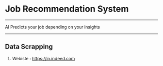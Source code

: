 # Job Recommendation System 
___________________________

AI Predicts your job depending on your insights 

____________________________

## Data Scrapping 
1) Webiste : https://in.indeed.com

